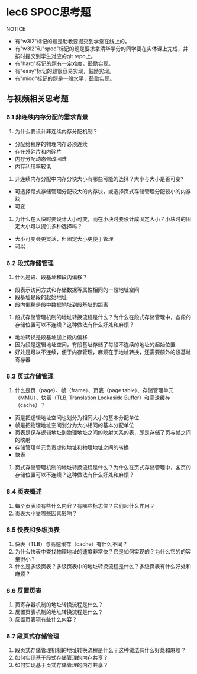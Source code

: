 # lec6 SPOC思考题


NOTICE
- 有"w3l2"标记的题是助教要提交到学堂在线上的。
- 有"w3l2"和"spoc"标记的题是要求拿清华学分的同学要在实体课上完成，并按时提交到学生对应的git repo上。
- 有"hard"标记的题有一定难度，鼓励实现。
- 有"easy"标记的题很容易实现，鼓励实现。
- 有"midd"标记的题是一般水平，鼓励实现。

## 与视频相关思考题

### 6.1	非连续内存分配的需求背景
 1. 为什么要设计非连续内存分配机制？
 - 分配给程序的物理内存必须连续
 - 存在外碎片和内碎片
 - 内存分配动态修改困难
 - 内存利用率较低

 1. 非连续内存分配中内存分块大小有哪些可能的选择？大小与大小是否可变?
 - 可选择段式存储管理分配较大的内存块，或选择页式存储管理分配较小的内存块
 - 可变

 1. 为什么在大块时要设计大小可变，而在小块时要设计成固定大小？小块时的固定大小可以提供多种选择吗？
 - 大小可变会更灵活，但固定大小更便于管理
 - 可以

### 6.2	段式存储管理
 1. 什么是段、段基址和段内偏移？
 - 段表示访问方式和存储数据等属性相同的一段地址空间
 - 段基址是段的起始地址
 - 段内偏移是段中数据地址到段基址的距离


 1. 段式存储管理机制的地址转换流程是什么？为什么在段式存储管理中，各段的存储位置可以不连续？这种做法有什么好处和麻烦？
 - 地址转换是段基址加上段内偏移
 - 因为段是逻辑地址空间，有段基址存储了每段不连续的地址的起始位置
 - 好处是可以不连续，便于内存管理，麻烦在于地址转换，还需要额外的段基址寄存器

### 6.3	页式存储管理
 1. 什么是页（page）、帧（frame）、页表（page table）、存储管理单元（MMU）、快表（TLB, Translation Lookaside Buffer）和高速缓存（cache）？
 - 页是把逻辑地址空间也划分为相同大小的基本分配单位
 - 帧是把物理地址空间划分为大小相同的基本分配单位
 - 页表是保存逻辑地址到物理地址之间的映射关系的表，即是存储了页与帧之间的映射
 - 存储管理单元负责虚拟地址和物理地址之间的转换
 - 快表
 
 1. 页式存储管理机制的地址转换流程是什么？为什么在页式存储管理中，各页的存储位置可以不连续？这种做法有什么好处和麻烦？


### 6.4	页表概述
 1. 每个页表项有些什么内容？有哪些标志位？它们起什么作用？
 1. 页表大小受哪些因素影响？


### 6.5	快表和多级页表
 1. 快表（TLB）与高速缓存（cache）有什么不同？
 1. 为什么快表中查找物理地址的速度非常快？它是如何实现的？为什么它的的容量很小？
 1. 什么是多级页表？多级页表中的地址转换流程是什么？多级页表有什么好处和麻烦？


### 6.6	反置页表
 1. 页寄存器机制的地址转换流程是什么？
 1. 反置页表机制的地址转换流程是什么？
 1. 反置页表项有些什么内容？

### 6.7	段页式存储管理
 1. 段页式存储管理机制的地址转换流程是什么？这种做法有什么好处和麻烦？
 1. 如何实现基于段式存储管理的内存共享？
 1. 如何实现基于页式存储管理的内存共享？
